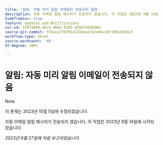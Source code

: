 ```yaml
---
title: '알림: 자동 미리 알림 이메일이 전송되지 않음'
description: 자동 이메일 알림 메시지가 전송되지 않습니다. 이 작업은 2023년 9월 14일에 시작되었습니다.
hidefromtoc: true
feature: Updates and Notifications
exl-id: 15075849-a0c4-4bbb-9206-df8e3d156d8d
source-git-commit: f55aca778701e1319eaa7a7eb6ce8f3d0cd2b8c5
workflow-type: tm+mt
source-wordcount: '48'
ht-degree: 100%

---
```


# 알림: 자동 미리 알림 이메일이 전송되지 않음

>[!NOTE]
>
>이 문제는 2023년 10월 5일에 수정되었습니다.

자동 이메일 알림 메시지가 전송되지 않습니다. 이 작업은 2023년 9월 14일에 시작되었습니다.

_2023년 9월 27일에 처음 보고되었습니다._
